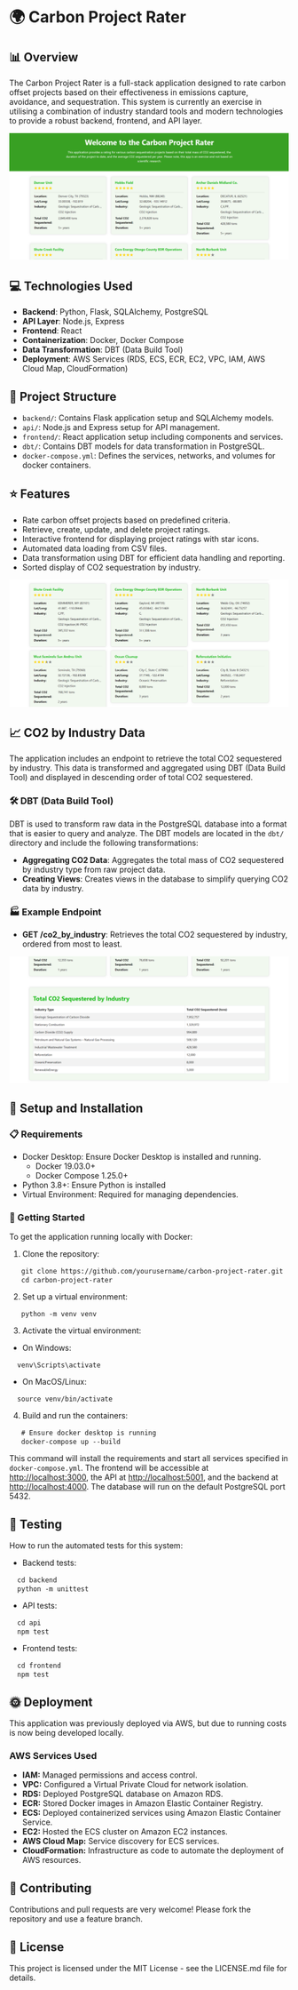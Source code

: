 # 🌍 Carbon Project Rater

## 📊 Overview 
The Carbon Project Rater is a full-stack application designed to rate carbon offset projects based on their effectiveness in emissions capture, avoidance, and sequestration. This system is currently an exercise in utilising a combination of industry standard tools and modern technologies to provide a robust backend, frontend, and API layer.

![Home Page](./screenshots/Home.png)

## 💻 Technologies Used 
- **Backend**: Python, Flask, SQLAlchemy, PostgreSQL
- **API Layer**: Node.js, Express
- **Frontend**: React
- **Containerization**: Docker, Docker Compose
- **Data Transformation**: DBT (Data Build Tool)
- **Deployment**: AWS Services (RDS, ECS, ECR, EC2, VPC, IAM, AWS Cloud Map, CloudFormation)

## 📂 Project Structure
- `backend/`: Contains Flask application setup and SQLAlchemy models.
- `api/`: Node.js and Express setup for API management.
- `frontend/`: React application setup including components and services.
- `dbt/`: Contains DBT models for data transformation in PostgreSQL.
- `docker-compose.yml`: Defines the services, networks, and volumes for docker containers.

## ⭐ Features
- Rate carbon offset projects based on predefined criteria.
- Retrieve, create, update, and delete project ratings.
- Interactive frontend for displaying project ratings with star icons.
- Automated data loading from CSV files.
- Data transformation using DBT for efficient data handling and reporting.
- Sorted display of CO2 sequestration by industry.

![Project Ratings](./screenshots/Ratings.png)

## 📈 CO2 by Industry Data
The application includes an endpoint to retrieve the total CO2 sequestered by industry. This data is transformed and aggregated using DBT (Data Build Tool) and displayed in descending order of total CO2 sequestered.

### 🛠️ DBT (Data Build Tool)
DBT is used to transform raw data in the PostgreSQL database into a format that is easier to query and analyze. The DBT models are located in the `dbt/` directory and include the following transformations:
- **Aggregating CO2 Data**: Aggregates the total mass of CO2 sequestered by industry type from raw project data.
- **Creating Views**: Creates views in the database to simplify querying CO2 data by industry.

### 🏭 Example Endpoint
- **GET /co2_by_industry**: Retrieves the total CO2 sequestered by industry, ordered from most to least.

![CO2 by Industry](./screenshots/Total_CO2_Sequestered_By_Industry.png)

## 🌱 Setup and Installation

### 📋 Requirements
- Docker Desktop: Ensure Docker Desktop is installed and running.
  - Docker 19.03.0+
  - Docker Compose 1.25.0+
- Python 3.8+: Ensure Python is installed
- Virtual Environment: Required for managing dependencies.

### 🚀 Getting Started
To get the application running locally with Docker:

1. Clone the repository:
```
   git clone https://github.com/yourusername/carbon-project-rater.git
   cd carbon-project-rater
```

2. Set up a virtual environment:
```
   python -m venv venv
```

3. Activate the virtual environment:
- On Windows:
```
  venv\Scripts\activate
```
- On MacOS/Linux:
```
  source venv/bin/activate
```

4. Build and run the containers:
```
   # Ensure docker desktop is running
   docker-compose up --build
```

This command will install the requirements and start all services specified in `docker-compose.yml`. The frontend will be accessible at [http://localhost:3000](http://localhost:3000), the API at [http://localhost:5001](http://localhost:5001), and the backend at [http://localhost:4000](http://localhost:4000). The database will run on the default PostgreSQL port 5432.

## 🧪 Testing
How to run the automated tests for this system:

- Backend tests:
```
  cd backend
  python -m unittest
```

- API tests:
```
  cd api
  npm test
```

- Frontend tests:
```
  cd frontend
  npm test
```

## 🌞 Deployment
This application was previously deployed via AWS, but due to running costs is now being developed locally.

### AWS Services Used
- **IAM:** Managed permissions and access control.
- **VPC:** Configured a Virtual Private Cloud for network isolation.
- **RDS:** Deployed PostgreSQL database on Amazon RDS.
- **ECR:** Stored Docker images in Amazon Elastic Container Registry.
- **ECS:** Deployed containerized services using Amazon Elastic Container Service.
- **EC2:** Hosted the ECS cluster on Amazon EC2 instances.
- **AWS Cloud Map:** Service discovery for ECS services.
- **CloudFormation:** Infrastructure as code to automate the deployment of AWS resources.

## 📝 Contributing
Contributions and pull requests are very welcome! Please fork the repository and use a feature branch.

## 📜 License
This project is licensed under the MIT License - see the LICENSE.md file for details.